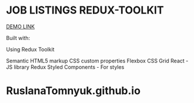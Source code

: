 # JOB LISTINGS REDUX-TOOLKIT

   [DEMO LINK](https://ruslanatomnyuk.github.io/RuslanaTomnyuk.github.io.redux_jobs_listings/)

Built with:

Using Redux Toolkit

Semantic HTML5 markup
CSS custom properties
Flexbox
CSS Grid
React - JS library
Redux
Styled Components - For styles
# RuslanaTomnyuk.github.io
